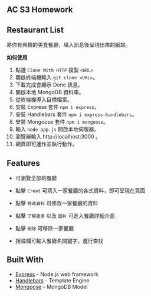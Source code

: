 ## AC S3 Homework

## Restaurant List

將你有興趣的美食餐廳，填入訊息後呈現出來的網站。

**如何使用**

1. 點選 `Clone With HTTP` 複製 `<URL>`
1. 開啟終端機輸入 `git clone <URL>`。
1. 下載完成會顯示 Done 訊息。
1. 開啟本地 MongoDB 資料庫。
1. 從終端機導入目標檔案。
1. 安裝 Express 套件 `npm i express`。
1. 安裝 Handlebars 套件 `npm i express-handlebars`。
1. 安裝 Mongoose 套件 `npm i mongoose`。
1. 輸入 `node app.js` 開啟本地伺服器。
1. 瀏覽器輸入 http://localhost:3000 。
1. 網頁即可運作並執行動作。

## Features

- 可瀏覽全部的餐廳

* 點擊 `Creat` 可填入一家餐廳的各式資料，即可呈現在頁面

- 點擊 `修改資料` 可修改一家餐廳的資料

* 點擊 `了解更多` 以及 `圖片` 可進入餐廳詳細介面

- 點擊 `刪除` 可移除一家餐廳

* 搜尋欄可輸入餐廳名關鍵字，進行查找

## Built With

- [Express](https://expressjs.com/zh-tw/starter/installing.html) - Node.js web framework
- [Handlebars](https://www.npmjs.com/package/express-handlebars) - Template Engine
- [Mongoose](https://www.npmjs.com/package/mongoose) - MongoDB Model
